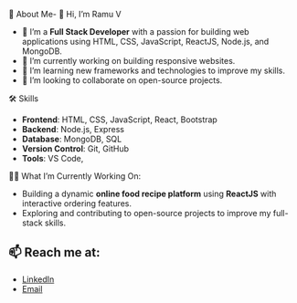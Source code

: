  🚀 About Me-
👋 Hi, I’m Ramu V
- 👀 I’m a **Full Stack Developer** with a passion for building web applications using HTML, CSS, JavaScript, ReactJS, Node.js, and MongoDB.
- 🔭 I’m currently working on building responsive websites.
- 🌱 I’m learning new frameworks and technologies to improve my skills.
- 👯 I’m looking to collaborate on open-source projects.
 
🛠️ Skills
- **Frontend**: HTML, CSS, JavaScript, React, Bootstrap
- **Backend**: Node.js, Express
- **Database**: MongoDB, SQL
- **Version Control**: Git, GitHub
- **Tools**: VS Code,

👨‍💻 What I’m Currently Working On:
- Building a dynamic **online food recipe platform** using **ReactJS** with interactive ordering features.
- Exploring and contributing to open-source projects to improve my full-stack skills. 

## 📫 Reach me at:
- [LinkedIn](www.linkedin.com/in/ramu-v-3274452a0)
- [Email](vramu7554@gmail.com)






<!---
Ramu148/Ramu148 is a ✨ special ✨ repository because its `README.md` (this file) appears on your GitHub profile.
You can click the Preview link to take a look at your changes.
--->

